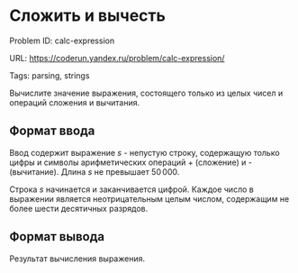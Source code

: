 # Сложить и вычесть

Problem ID: calc-expression

URL: https://coderun.yandex.ru/problem/calc-expression/

Tags: parsing, strings

Вычислите значение выражения, состоящего только из целых чисел и операций сложения и вычитания.


## Формат ввода

Ввод содержит выражение $s$ - непустую строку, содержащую только цифры и символы арифметических операций + (сложение) и - (вычитание). Длина $s$ не превышает $50\,000$.

Строка $s$ начинается и заканчивается цифрой. Каждое число в выражении является неотрицательным целым числом, содержащим не более шести десятичных разрядов.


## Формат вывода

Результат вычисления выражения.

